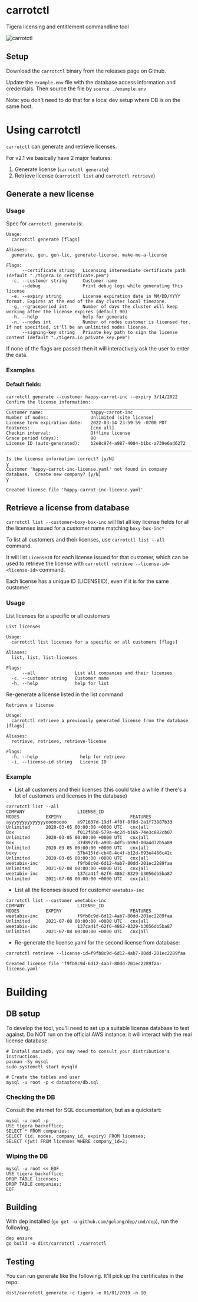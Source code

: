 # carrotctl

Tigera licensing and entitlement commandline tool

![carrotctl](./carrabbit.png) <!-- .element height="20%" width="20%" -->


## Setup 

Download the `carrotctl` binary from the releases page on Github.

Update the `example.env` file with the database access information and credentials.
Then source the file by `source ./example.env`

Note: you don't need to do that for a local dev setup where DB is on the same host. 

# Using carrotctl

`carrotctl` can generate and retrieve licenses.

For v2.1 we basically have 2 major features:

1. Generate license (`carrotctl generate`)
2. Retrieve license (`carrotctl list` and `carrotctl retrieve`)

## Generate a new license

### Usage

Spec for `carrotctl generate` is:

```
Usage:
  carrotctl generate [flags]

Aliases:
  generate, gen, gen-lic, generate-license, make-me-a-license

Flags:
      --certificate string   Licensing intermediate certificate path (default "./tigera.io_certificate.pem")
  -c, --customer string      Customer name
      --debug                Print debug logs while generating this license
  -e, --expiry string        License expiration date in MM/DD/YYYY format. Expires at the end of the day cluster local timezone.
  -g, --graceperiod int      Number of days the cluster will keep working after the license expires (default 90)
  -h, --help                 help for generate
  -n, --nodes int            Number of nodes customer is licensed for. If not specified, it'll be an unlimited nodes license.
      --signing-key string   Private key path to sign the license content (default "./tigera.io_private_key.pem")
```

If none of the flags are passed then it will interactively ask the user to enter the data.

### Examples

#### Default fields:

```
carrotctl generate --customer happy-carrot-inc --expiry 3/14/2022
Confirm the license information:
_________________________________________________________________________
Customer name:                  happy-carrot-inc
Number of nodes:                Unlimited (site license)
License term expiration date:   2022-03-14 23:59:59 -0700 PDT
Features:                       [cnx all]
Checkin interval:               Offline license
Grace period (days):            90
License ID (auto-generated):    b2e8c974-a987-4004-b1bc-a739e6ad6272
________________________________________________________________________

Is the license information correct? [y/N]
y
Customer 'happy-carrot-inc-license.yaml' not found in company database.  Create new company? [y/N]
y

Created license file 'happy-carrot-inc-license.yaml'
```


## Retrieve a license from database

`carrotctl list --customer=boxy-box-inc` will list all key license fields for all the licenses issued for a customer name matching `boxy-box-inc*`

To list all customers and their licenses, use `carrotctl list --all` command.

It will list `LicenseID` for each license issued for that customer, which can be used to retrieve the
license with `carrotctl retrieve --license-id=<license-id>` command.

Each license has a unique ID (LICENSEID), even if it is for the same customer.

### Usage

List licenses for a specific or all customers

```
List licenses

Usage:
  carrotctl list licenses for a specific or all customers [flags]

Aliases:
  list, list, list-licenses

Flags:
      --all               List all companies and their licenses
  -c, --customer string   Customer name
  -h, --help              help for list
```

Re-generate a license listed in the list command

```
Retrieve a license

Usage:
  carrotctl retrieve a previously generated license from the database [flags]

Aliases:
  retrieve, retrieve, retrieve-license

Flags:
  -h, --help                help for retrieve
  -i, --license-id string   License ID
```


### Example

- List all customers and their licenses (this could take a while if there's a lot of customers and licenses in the database)

```
carrotctl list --all
COMPANY                    LICENSE_ID                                 NODES          EXPIRY                          FEATURES
ayyyyyyyyyyyyyyoooooooo    e971637d-19df-4f0f-8f8d-2a1f73887b33       Unlimited      2020-03-05 00:00:00 +0000 UTC   cnx|all
Box                        f012f6b8-579a-4c2d-b16b-74e3c882cb07       Unlimited      2020-03-05 00:00:00 +0000 UTC   cnx|all
Box                        37d8927b-a90b-4df5-b59d-00a4d72b5a89       Unlimited      2020-03-05 00:00:00 +0000 UTC   cnx|all
boxy                       57b415fd-cb48-4c4f-b12d-693e4466c42c       Unlimited      2020-03-05 00:00:00 +0000 UTC   cnx|all
weetabix-inc               f9fb8c9d-6d12-4ab7-80dd-201ec2289faa       Unlimited      2021-07-08 00:00:00 +0000 UTC   cnx|all
weetabix-inc               137ca41f-62f6-4862-8329-b3056db5ba87       Unlimited      2021-07-08 00:00:00 +0000 UTC   cnx|all
```


- List all the licenses issued for customer `weetabix-inc`

```
carrotctl list --customer weetabix-inc
COMPANY                    LICENSE_ID                                 NODES          EXPIRY                          FEATURES
weetabix-inc               f9fb8c9d-6d12-4ab7-80dd-201ec2289faa       Unlimited      2021-07-08 00:00:00 +0000 UTC   cnx|all
weetabix-inc               137ca41f-62f6-4862-8329-b3056db5ba87       Unlimited      2021-07-08 00:00:00 +0000 UTC   cnx|all

```

- Re-generate the license.yaml for the second license from database:

```
carrotctl retrieve --license-id=f9fb8c9d-6d12-4ab7-80dd-201ec2289faa

Created license file 'f9fb8c9d-6d12-4ab7-80dd-201ec2289faa-license.yaml'
```

# Building

## DB setup

To develop the tool, you'll need to set up a suitable license database to test against.
Do NOT run on the official AWS instance: it will interact with the real license database.

```
# Install mariadb; you may need to consult your distribution's instructions.
pacman -Sy mysql
sudo systemctl start mysqld

# Create the tables and user
mysql -u root -p < datastore/db.sql
```

### Checking the DB

Consult the internet for SQL documentation, but as a quickstart:

```
mysql -u root -p
USE tigera_backoffice;
SELECT * FROM companies;
SELECT (id, nodes, company_id, expiry) FROM licenses;
SELECT (jwt) FROM licenses WHERE company_id=2;
```

### Wiping the DB
```
mysql -u root << EOF
USE tigera_backoffice;
DROP TABLE licenses;
DROP TABLE companies;
EOF
```

## Building

With dep installed (`go get -u github.com/golang/dep/cmd/dep`), run the following.

```
dep ensure
go build -o dist/carrotctl ./carrotctl
```

## Testing

You can run generate like the following.  It'll pick up the certificates in the repo.
```
dist/carrotctl generate -c tigera -e 01/01/2019 -n 10
```
